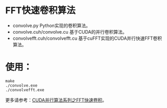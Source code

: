 # FFT快速卷积算法

* convolve.py Python实现的卷积算法。
* convolve.cuh/convolve.cu 基于CUDA的并行卷积算法。
* convolvefft.cuh/convolvefft.cu 基于cuFFT实现的CUDA并行快速FFT卷积算法。

# 使用：

```shell
make
./convolve.exe
./convolvefft.exe
```

更多请参考：[CUDA并行算法系列之FFT快速卷积](http://blog.5long.me/2016/algorithms-on-cuda-fft-convolution/)。